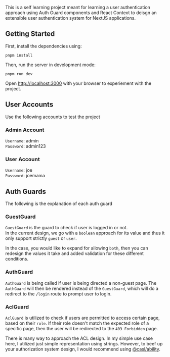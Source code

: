 This is a self learning project meant for learning a user authentication approach using Auth Guard components and React Context to deisgn an extensible user authentication system for NextJS applications.

## Getting Started

First, install the dependencies using:

`pnpm install`

Then, run the server in development mode:

`pnpm run dev`

Open [http://localhost:3000](http://localhost:3000) with your browser to experiement with the project.

## User Accounts

Use the following accounts to test the project

### Admin Account

`Username`: admin\
`Password`: admin123

### User Account

`Username`: joe\
`Password`: joemama

## Auth Guards

The following is the explanation of each auth guard

### GuestGuard

`GuestGuard` is the guard to check if user is logged in or not.\
In the current design, we go with a `boolean` approach for its value and thus it only support strictly `guest` or `user`.

In the case, you would like to expand for allowing `both`, then you can redesign the values it take and added validation for these different conditions.

### AuthGuard

`AuthGuard` is being called if user is being directed a non-guest page. The `AuthGuard` will then be rendered instead of the `GuestGuard`, which will do a redirect to the `/login` route to prompt user to login.

### AclGuard

`AclGuard` is utilized to check if users are permitted to access certain page, based on their `role`. If their role doesn't match the expected role of a specific page, then the user will be redirected to the `403 Forbidden` page.

There is many way to approach the ACL design. In my simple use case here, I utilized just simple representation using strings. However, to beef up your authorization system design, I would recommend using [@casl/ability](https://www.npmjs.com/package/@casl/ability).
